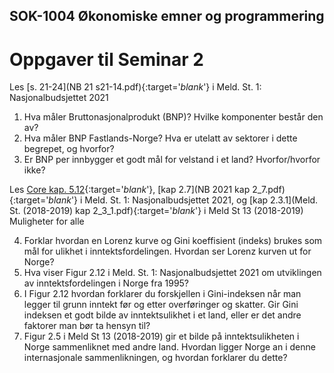 ## SOK-1004 Økonomiske emner og programmering

# Oppgaver til Seminar 2

Les [s. 21-24](NB 21 s21-14.pdf){:target='_blank_'} i Meld. St. 1: Nasjonalbudsjettet 2021
1.	Hva måler Bruttonasjonalprodukt (BNP)? Hvilke komponenter består den av?
2.	Hva måler BNP Fastlands-Norge? Hva er utelatt av sektorer i dette begrepet, og hvorfor?
3.	Er BNP per innbygger et godt mål for velstand i et land? Hvorfor/hvorfor ikke?

Les [Core kap. 5.12](https://www.core-econ.org/the-economy/book/text/05.html#512-measuring-economic-inequality){:target='_blank_'}, [kap 2.7](NB 2021 kap 2_7.pdf){:target='_blank_'} i Meld. St. 1: Nasjonalbudsjettet 2021, og [kap 2.3.1](Meld. St. (2018-2019) kap 2_3_1.pdf){:target='_blank_'} i Meld St 13 (2018-2019) Muligheter for alle

4. Forklar hvordan en Lorenz kurve og Gini koeffisient (indeks) brukes som mål for ulikhet i inntektsfordelingen. Hvordan ser Lorenz kurven ut for Norge?
5. Hva viser Figur 2.12 i Meld. St. 1: Nasjonalbudsjettet 2021 om utviklingen av inntektsfordelingen i Norge fra 1995?
6. I Figur 2.12 hvordan forklarer du forskjellen i Gini-indeksen når man legger til grunn inntekt før og etter overføringer og skatter. Gir Gini indeksen et godt bilde av inntektsulikhet i et land, eller er det andre faktorer man bør ta hensyn til?
7. Figur 2.5 i Meld St 13 (2018-2019) gir et bilde på inntektsulikheten i Norge sammenliknet med andre land. Hvordan ligger Norge an i denne internasjonale sammenlikningen, og hvordan forklarer du dette?
